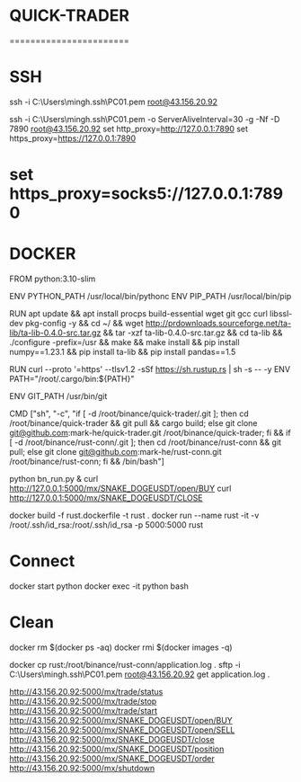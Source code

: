 # QUICK-TRADER
=======================
# SSH
ssh -i C:\Users\mingh\.ssh\PC01.pem root@43.156.20.92

ssh -i C:\Users\mingh\.ssh\PC01.pem  -o ServerAliveInterval=30 -g -Nf -D 7890 root@43.156.20.92
set http_proxy=http://127.0.0.1:7890
set https_proxy=https://127.0.0.1:7890

set https_proxy=socks5://127.0.0.1:7890
=======================
# DOCKER
FROM python:3.10-slim

ENV PYTHON_PATH /usr/local/bin/pythonc
ENV PIP_PATH /usr/local/bin/pip

RUN apt update && apt install procps build-essential wget git gcc curl libssl-dev pkg-config -y && cd ~/ && wget http://prdownloads.sourceforge.net/ta-lib/ta-lib-0.4.0-src.tar.gz && tar -xzf ta-lib-0.4.0-src.tar.gz && cd ta-lib && ./configure -prefix=/usr && make && make install  && pip install numpy==1.23.1 && pip install ta-lib && pip install pandas==1.5

RUN curl --proto '=https' --tlsv1.2 -sSf https://sh.rustup.rs | sh -s -- -y
ENV PATH="/root/.cargo/bin:${PATH}"

ENV GIT_PATH /usr/bin/git

CMD ["sh", "-c", "if [ -d /root/binance/quick-trader/.git ]; then cd /root/binance/quick-trader && git pull && cargo build; else git clone git@github.com:mark-he/quick-trader.git /root/binance/quick-trader; fi && if [ -d /root/binance/rust-conn/.git ]; then cd /root/binance/rust-conn && git pull; else git clone git@github.com:mark-he/rust-conn.git /root/binance/rust-conn; fi && /bin/bash"]

python bn_run.py &
curl http://127.0.0.1:5000/mx/SNAKE_DOGEUSDT/open/BUY
curl http://127.0.0.1:5000/mx/SNAKE_DOGEUSDT/CLOSE

docker build -f rust.dockerfile -t rust .
docker run --name rust -it -v /root/.ssh/id_rsa:/root/.ssh/id_rsa -p 5000:5000 rust

# Connect
docker start python
docker exec -it python bash
# Clean
docker rm $(docker ps -aq)
docker rmi $(docker images -q)


docker cp rust:/root/binance/rust-conn/application.log .
sftp -i C:\Users\mingh\.ssh\PC01.pem root@43.156.20.92
get application.log .

http://43.156.20.92:5000/mx/trade/status
http://43.156.20.92:5000/mx/trade/stop
http://43.156.20.92:5000/mx/trade/start
http://43.156.20.92:5000/mx/SNAKE_DOGEUSDT/open/BUY
http://43.156.20.92:5000/mx/SNAKE_DOGEUSDT/open/SELL
http://43.156.20.92:5000/mx/SNAKE_DOGEUSDT/close
http://43.156.20.92:5000/mx/SNAKE_DOGEUSDT/position
http://43.156.20.92:5000/mx/SNAKE_DOGEUSDT/order
http://43.156.20.92:5000/mx/shutdown